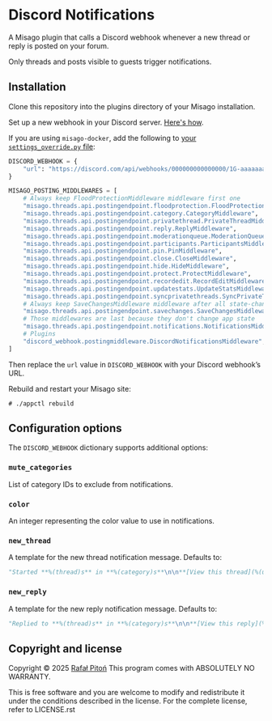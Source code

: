 # Discord Notifications

A Misago plugin that calls a Discord webhook whenever a new thread or reply is posted on your forum.

Only threads and posts visible to guests trigger notifications.


## Installation

Clone this repository into the plugins directory of your Misago installation.

Set up a new webhook in your Discord server. [Here's how](https://support.discord.com/hc/en-us/articles/228383668-Intro-to-Webhooks).

If you are using `misago-docker`, add the following to [your `settings_override.py` file](https://github.com/rafalp/misago_docker?tab=readme-ov-file#overriding-configuration):

```python
DISCORD_WEBHOOK = {
    "url": "https://discord.com/api/webhooks/000000000000000/1G-aaaaaaaaaaaaaaaaaaaaaaaaaaaaaaaaaaaaaaaaaaaaaaaaaaaaaaaaaaaaaaaaa",
}

MISAGO_POSTING_MIDDLEWARES = [
    # Always keep FloodProtectionMiddleware middleware first one
    "misago.threads.api.postingendpoint.floodprotection.FloodProtectionMiddleware",
    "misago.threads.api.postingendpoint.category.CategoryMiddleware",
    "misago.threads.api.postingendpoint.privatethread.PrivateThreadMiddleware",
    "misago.threads.api.postingendpoint.reply.ReplyMiddleware",
    "misago.threads.api.postingendpoint.moderationqueue.ModerationQueueMiddleware",
    "misago.threads.api.postingendpoint.participants.ParticipantsMiddleware",
    "misago.threads.api.postingendpoint.pin.PinMiddleware",
    "misago.threads.api.postingendpoint.close.CloseMiddleware",
    "misago.threads.api.postingendpoint.hide.HideMiddleware",
    "misago.threads.api.postingendpoint.protect.ProtectMiddleware",
    "misago.threads.api.postingendpoint.recordedit.RecordEditMiddleware",
    "misago.threads.api.postingendpoint.updatestats.UpdateStatsMiddleware",
    "misago.threads.api.postingendpoint.syncprivatethreads.SyncPrivateThreadsMiddleware",
    # Always keep SaveChangesMiddleware middleware after all state-changing middlewares
    "misago.threads.api.postingendpoint.savechanges.SaveChangesMiddleware",
    # Those middlewares are last because they don't change app state
    "misago.threads.api.postingendpoint.notifications.NotificationsMiddleware",
    # Plugins
    "discord_webhook.postingmiddleware.DiscordNotificationsMiddleware",
]
```

Then replace the `url` value in `DISCORD_WEBHOOK` with your Discord webhook’s URL.

Rebuild and restart your Misago site:

```
# ./appctl rebuild
```

## Configuration options

The `DISCORD_WEBHOOK` dictionary supports additional options:


### `mute_categories`

List of category IDs to exclude from notifications.


### `color`

An integer representing the color value to use in notifications.


### `new_thread`

A template for the new thread notification message. Defaults to:

```python
"Started **%(thread)s** in **%(category)s**\n\n**[View this thread](%(url)s)**""
```


### `new_reply`

A template for the new reply notification message. Defaults to:

```python
"Replied to **%(thread)s** in **%(category)s**\n\n**[View this reply](%(url)s)**""
```


## Copyright and license

Copyright © 2025 [Rafał Pitoń](http://github.com/rafalp)
This program comes with ABSOLUTELY NO WARRANTY.

This is free software and you are welcome to modify and redistribute it under the conditions described in the license.
For the complete license, refer to LICENSE.rst
